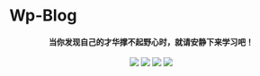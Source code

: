 # Wp-Blog

<h4 align="center">当你发现自己的才华撑不起野心时，就请安静下来学习吧！</h4>
<p align="center"><a title="Toki 的个人世界" target="_blank" href="https://github.com/IwasawaMasami/solo-blog"><img src="https://img.shields.io/github/last-commit/IwasawaMasami/solo-blog.svg?style=flat-square&color=FF9900"></a>
<a title="GitHub repo size in bytes" target="_blank" href="https://github.com/IwasawaMasami/solo-blog"><img src="https://img.shields.io/github/repo-size/IwasawaMasami/solo-blog.svg?style=flat-square"></a>
<a title="Solo Version" target="_blank" href="https://github.com/b3log/solo/releases"><img src="https://img.shields.io/badge/solo-3.6.4-f1e05a.svg?style=flat-square&color=blueviolet"></a>
<a title="Hits" target="_blank" href="https://github.com/b3log/hits"><img src="https://hits.b3log.org/IwasawaMasami/solo-blog.svg"></a></p>
